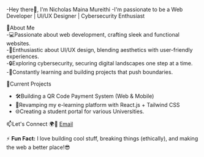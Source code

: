 -Hey there👋, I'm Nicholas Maina Mureithi 
-I'm passionate to be a Web Developer | UI/UX Designer | Cybersecurity Enthusiast

🌟About Me  
-💻Passionate about web development, crafting sleek and functional websites.  
-🎨Enthusiastic about UI/UX design, blending aesthetics with user-friendly experiences.  
-🔒Exploring cybersecurity, securing digital landscapes one step at a time.  
-🎯Constantly learning and building projects that push boundaries.  

📌Current Projects  
- 🛠Building a QR Code Payment System (Web & Mobile)  
- 🎨Revamping my e-learning platform with React.js + Tailwind CSS
- 🌐Creating a student portal for various Universities.  


📫Let's Connect
🌍📩 [Email](nicholasmureithi68@email.com)  



⚡ **Fun Fact:** I love building cool stuff, breaking things (ethically), and making the web a better place!😎  

